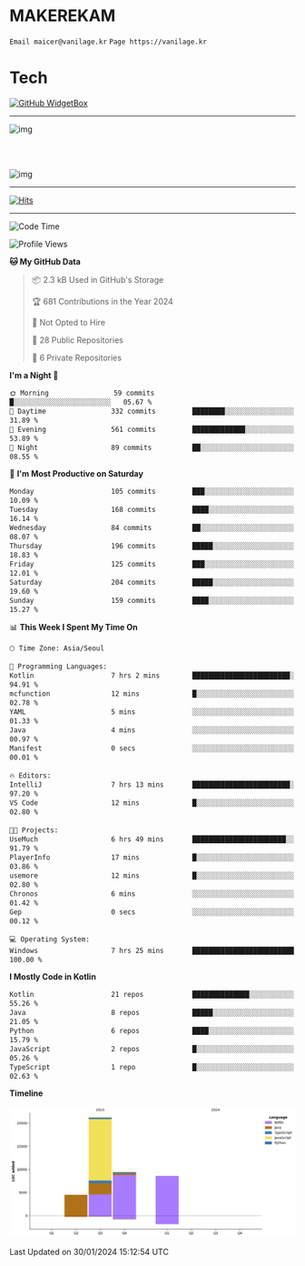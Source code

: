 # MAKEREKAM

`Email maicer@vanilage.kr`
`Page https://vanilage.kr`

# Tech

[![GitHub WidgetBox](https://github-widgetbox.vercel.app/api/skills?languages=python,js,ts,c,cpp,cs,java,kotlin,bash,md,html,css,xml,yaml,swift,powershell,json,R,SQL,php&tools=git,npm,gradle,nodejs,vercel,nginx&includeNames=true&theme=darkmode)](https://github.com/Jurredr/github-widgetbox)

---

![img](https://github-readme-stats.vercel.app/api/top-langs/?username=MAKEREKAM&layout=compact&theme=gruvbox)

<br>
<br>

![img](https://github-readme-stats.vercel.app/api/?username=MAKEREKAM&layout=compact&theme=gruvbox)

---

[![Hits](https://hits.seeyoufarm.com/api/count/incr/badge.svg?url=https%3A%2F%2Fgithub.com%2FMAKEREKAM&count_bg=%234A49D1&title_bg=%23555555&icon=&icon_color=%23E7E7E7&title=방문&edge_flat=false)](https://hits.seeyoufarm.com)

---

<!--START_SECTION:waka-->
![Code Time](http://img.shields.io/badge/Code%20Time-199%20hrs%2028%20mins-blue)

![Profile Views](http://img.shields.io/badge/Profile%20Views-0-blue)

**🐱 My GitHub Data** 

> 📦 2.3 kB Used in GitHub's Storage 
 > 
> 🏆 681 Contributions in the Year 2024
 > 
> 🚫 Not Opted to Hire
 > 
> 📜 28 Public Repositories 
 > 
> 🔑 6 Private Repositories 
 > 
**I'm a Night 🦉** 

```text
🌞 Morning                59 commits          █░░░░░░░░░░░░░░░░░░░░░░░░   05.67 % 
🌆 Daytime                332 commits         ████████░░░░░░░░░░░░░░░░░   31.89 % 
🌃 Evening                561 commits         █████████████░░░░░░░░░░░░   53.89 % 
🌙 Night                  89 commits          ██░░░░░░░░░░░░░░░░░░░░░░░   08.55 % 
```
📅 **I'm Most Productive on Saturday** 

```text
Monday                   105 commits         ███░░░░░░░░░░░░░░░░░░░░░░   10.09 % 
Tuesday                  168 commits         ████░░░░░░░░░░░░░░░░░░░░░   16.14 % 
Wednesday                84 commits          ██░░░░░░░░░░░░░░░░░░░░░░░   08.07 % 
Thursday                 196 commits         █████░░░░░░░░░░░░░░░░░░░░   18.83 % 
Friday                   125 commits         ███░░░░░░░░░░░░░░░░░░░░░░   12.01 % 
Saturday                 204 commits         █████░░░░░░░░░░░░░░░░░░░░   19.60 % 
Sunday                   159 commits         ████░░░░░░░░░░░░░░░░░░░░░   15.27 % 
```


📊 **This Week I Spent My Time On** 

```text
🕑︎ Time Zone: Asia/Seoul

💬 Programming Languages: 
Kotlin                   7 hrs 2 mins        ████████████████████████░   94.91 % 
mcfunction               12 mins             █░░░░░░░░░░░░░░░░░░░░░░░░   02.78 % 
YAML                     5 mins              ░░░░░░░░░░░░░░░░░░░░░░░░░   01.33 % 
Java                     4 mins              ░░░░░░░░░░░░░░░░░░░░░░░░░   00.97 % 
Manifest                 0 secs              ░░░░░░░░░░░░░░░░░░░░░░░░░   00.01 % 

🔥 Editors: 
IntelliJ                 7 hrs 13 mins       ████████████████████████░   97.20 % 
VS Code                  12 mins             █░░░░░░░░░░░░░░░░░░░░░░░░   02.80 % 

🐱‍💻 Projects: 
UseMuch                  6 hrs 49 mins       ███████████████████████░░   91.79 % 
PlayerInfo               17 mins             █░░░░░░░░░░░░░░░░░░░░░░░░   03.86 % 
usemore                  12 mins             █░░░░░░░░░░░░░░░░░░░░░░░░   02.80 % 
Chronos                  6 mins              ░░░░░░░░░░░░░░░░░░░░░░░░░   01.42 % 
Gep                      0 secs              ░░░░░░░░░░░░░░░░░░░░░░░░░   00.12 % 

💻 Operating System: 
Windows                  7 hrs 25 mins       █████████████████████████   100.00 % 
```

**I Mostly Code in Kotlin** 

```text
Kotlin                   21 repos            ██████████████░░░░░░░░░░░   55.26 % 
Java                     8 repos             █████░░░░░░░░░░░░░░░░░░░░   21.05 % 
Python                   6 repos             ████░░░░░░░░░░░░░░░░░░░░░   15.79 % 
JavaScript               2 repos             █░░░░░░░░░░░░░░░░░░░░░░░░   05.26 % 
TypeScript               1 repo              █░░░░░░░░░░░░░░░░░░░░░░░░   02.63 % 
```



**Timeline**

![Lines of Code chart](https://raw.githubusercontent.com/MAKEREKAM/MAKEREKAM/main/assets/bar_graph.png)


 Last Updated on 30/01/2024 15:12:54 UTC
<!--END_SECTION:waka-->
